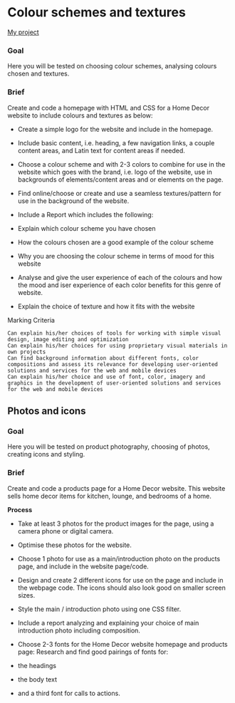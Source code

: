 # Colour schemes and textures

[My project](https://design2-iselin-haugen.netlify.app/)

### Goal
Here you will be tested on choosing colour schemes, analysing colours chosen and textures.

### Brief
Create and code a homepage with HTML and CSS for a Home Decor website to include colours and textures as below:

- Create a simple logo for the website and include in the homepage.
- Include basic content, i.e. heading, a few navigation links, a couple content areas, and Latin text for content areas if needed.
- Choose a colour scheme and with 2-3 colors to combine for use in the website which goes with the brand, i.e. logo of the website, use in backgrounds of elements/content areas and or elements on the page.
- Find online/choose or create and use a seamless textures/pattern for use in the background of the website.


- Include a Report which includes the following:
- Explain which colour scheme you have chosen
- How the colours chosen are a good example of the colour scheme
- Why you are choosing the colour scheme in terms of mood for this website
- Analyse and give the user experience of each of the colours and how the mood and iser experience of each color benefits for this genre of website.
- Explain the choice of texture and how it fits with the website

Marking Criteria

    Can explain his/her choices of tools for working with simple visual design, image editing and optimization
    Can explain his/her choices for using proprietary visual materials in own projects
    Can find background information about different fonts, color compositions and assess its relevance for developing user-oriented solutions and services for the web and mobile devices
    Can explain his/her choice and use of font, color, imagery and graphics in the development of user-oriented solutions and services for the web and mobile devices
    

## Photos and icons

### Goal
Here you will be tested on product photography, choosing of photos, creating icons and styling.

### Brief
Create and code a products page for a Home Decor website. This website sells home decor items for kitchen, lounge, and bedrooms of a home.

**Process**

- Take at least 3 photos for the product images for the page, using a camera phone or digital camera.
- Optimise these photos for the website.
- Choose 1 photo for use as a main/introduction photo on the products page, and include in the website page/code.
- Design and create 2 different icons for use on the page and include in the webpage code. The icons should also look good on smaller screen sizes.
- Style the main / introduction photo using one CSS filter.
- Include a report analyzing and explaining your choice of main introduction photo including composition.


- Choose 2-3 fonts for the Home Decor website homepage and products page: Research and find good pairings of fonts for:
- the headings
- the body text
- and a third font for calls to actions.
    
